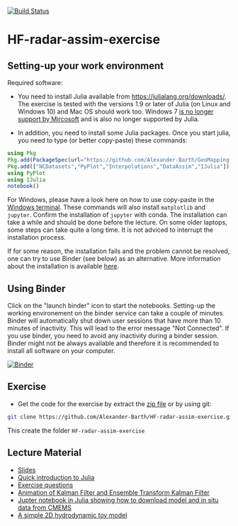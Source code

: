 [![Build Status](https://github.com/Alexander-Barth/HF-radar-assim-exercise/workflows/CI/badge.svg)](https://github.com/Alexander-Barth/HF-radar-assim-exercise/actions)


# HF-radar-assim-exercise

## Setting-up your work environment

Required software:

* You need to install Julia available from https://julialang.org/downloads/. The exercise is tested with the versions 1.9 or later of Julia (on Linux and Windows 10) and Mac OS should work too. Windows 7
[is no longer support by Mircosoft](https://support.microsoft.com/en-us/help/4057281/windows-7-support-ended-on-january-14-2020) and is also no longer supported by Julia. 

* In addition, you need to install some Julia packages. Once you start julia, you need to type (or better copy-paste) these commands:

```julia
using Pkg
Pkg.add(PackageSpec(url="https://github.com/Alexander-Barth/GeoMapping.jl", rev="master"))
Pkg.add(["NCDatasets","PyPlot","Interpolations","DataAssim","IJulia"])
using PyPlot
using IJulia
notebook()
```

For Windows, please have a look here on how to use copy-paste in the [Windows terminal](https://bonkersabouttech.com/how-to-copy-and-paste-in-cmd/).
These commands will also install `matplotlib` and `jupyter`.
Confirm the installation of `jupyter` with conda. The installation can take a while and should be done before the lecture.
On some older laptops, some steps can take quite a long time. It is not adviced to interrupt the installation process.

If for some reason, the installation fails and the problem cannot be resolved, one can try to use Binder (see below) as an alternative.
More information about the installation is available [here](https://github.com/gher-ulg/Documentation/wiki/Installing-Julia).

## Using Binder

Click on the "launch binder" icon to start the notebooks. Setting-up the working environement on the binder service can take a couple of minutes. Binder will automatically shut down user sessions that have more than 10 minutes of inactivity. This will lead to the error message "Not Connected". If you use binder, you need to avoid any inactivity during a binder session. Binder might not be always available and therefore it is recommended to install all software on your computer.


[![Binder](https://mybinder.org/badge_logo.svg)](https://mybinder.org/v2/gh/Alexander-Barth/HF-radar-assim-exercise/nb?filepath=assim_exercise.ipynb)

## Exercise

* Get the code for the exercise by extract the [zip file](https://github.com/Alexander-Barth/HF-radar-assim-exercise/archive/master.zip) or by using git:

```bash
git clone https://github.com/Alexander-Barth/HF-radar-assim-exercise.git
```

This create the folder `HF-radar-assim-exercise`

## Lecture Material

* [Slides](https://data-assimilation.net/upload/Alex/Lecture/AssimLecture/assim_lecture_ogcb2022.pdf) 
* [Quick introduction to Julia](Julia.md)
* [Exercise questions](https://alexander-barth.github.io/HF-radar-assim-exercise/slides/)
* [Animation of Kalman Filter and Ensemble Transform Kalman Filter](https://github.com/Alexander-Barth/DataAssim.jl)
* [Jupter notebook in Julia showing how to download model and in situ data from CMEMS](https://github.com/Alexander-Barth/getting-ocean-data) 
* [A simple 2D hydrodynamic toy model](https://alexander-barth.github.io/FluidSimDemo-WebAssembly/)


<!--  LocalWords:  assim caen sudo julia NetCDF PyPlot IJulia el cd
 -->
<!--  LocalWords:  mkdir wget emacs EOF setq alist jl dir
 -->
